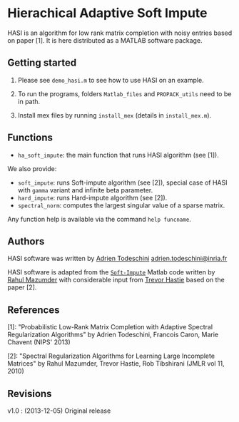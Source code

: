Hierachical Adaptive Soft Impute
======================================

HASI is an algorithm for low rank matrix completion with noisy entries based on paper [1].
It is here distributed as a MATLAB software package.

Getting started
---------------
1. Please see `demo_hasi.m` to see how to use HASI on an example.

2. To run the programs, folders `Matlab_files` and `PROPACK_utils` need to be in path.

3. Install mex files by running `install_mex` (details in `install_mex.m`).

Functions
---------
* `ha_soft_impute`: the main function that runs HASI algorithm (see [1]).

We also provide:

* `soft_impute`: runs Soft-impute algorithm (see [2]), special case of HASI with `gamma` variant and infinite beta parameter.
* `hard_impute`: runs Hard-impute algorithm (see [2]).
* `spectral_norm`: computes the largest singular value of a sparse matrix.

Any function help is available via the command `help funcname`.

Authors
-------
HASI software was written by [Adrien Todeschini](adrtod.github.io) <adrien.todeschini@inria.fr>

HASI software is adapted from the [`Soft-Impute`](http://www.mit.edu/~rahulmaz/software.html) Matlab code written by [Rahul Mazumder](http://www.mit.edu/~rahulmaz/) with considerable input from 
[Trevor Hastie](https://web.stanford.edu/~hastie/)  based on the paper [2].

References
----------
[1]: "Probabilistic Low-Rank Matrix Completion with Adaptive Spectral Regularization Algorithms" 
by Adrien Todeschini, Francois Caron, Marie Chavent (NIPS' 2013)

[2]: "Spectral Regularization Algorithms for Learning Large Incomplete Matrices"
 by Rahul Mazumder, Trevor Hastie, Rob Tibshirani (JMLR vol 11, 2010)

Revisions
----------
v1.0 : (2013-12-05) Original release

